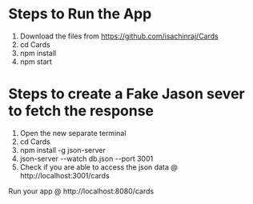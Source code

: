 # Steps to Run the App

1) Download the files from https://github.com/isachinraj/Cards
2) cd Cards
3) npm install
4) npm start

# Steps to create a Fake Jason sever to fetch the response
1) Open the new separate terminal
2) cd Cards
3) npm install -g json-server
4) json-server --watch db.json --port 3001
5) Check if you are able to access the json data @ http://localhost:3001/cards

Run your app @ http://localhost:8080/cards
